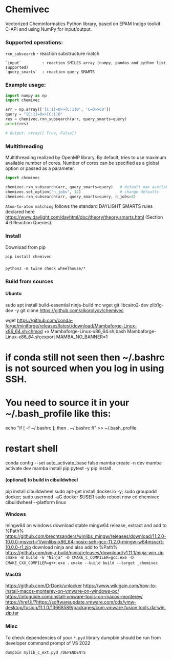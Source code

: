# Chemivec

Vectorized Cheminformatics Python library, based on EPAM Indigo toolkit C-API
and using NumPy for input/output.

### Supported operations:
`rxn_subsearch` - reaction substructure match

    `input`         : reaction SMILES array (numpy, pandas and python list supported)
    `query_smarts`  : reaction query SMARTS

### Example usage:

```python
import numpy as np
import chemivec

arr = np.array(['[C:1]=O>>[C:1]O', 'C=O>>CO'])
query = "[C:1]=O>>[C:1]O"
res = chemivec.rxn_subsearch(arr, query_smarts=query)
print(res)

# Output: array([ True, False]) 
```

### Multithreading

Multithreading realized by OpenMP library. By default, tries to use maximum available number of cores.
Number of cores can be specified as a global option or passed as a parameter.

```python
import chemivec

chemivec.rxn_subsearch(arr, query_smarts=query)   # default max available cores
chemivec.set_option("n_jobs", 12)                 # change defaults
chemivec.rxn_subsearch(arr, query_smarts=query, n_jobs=8)
```

`Atom-to-atom matching` follows the standard DAYLIGHT SMARTS rules
declared here https://www.daylight.com/dayhtml/doc/theory/theory.smarts.html (Section 4.6 Reaction Queries).


### Install

Download from pip

`pip install chemivec`

### 


`python3 -m twine check wheelhouse/*`

### Build from sources



#### Ubuntu
sudo apt install build-essential ninja-build mc wget git libcairo2-dev zlib1g-dev -y
git clone https://github.com/alkorolyov/chemivec

wget https://github.com/conda-forge/miniforge/releases/latest/download/Mambaforge-Linux-x86_64.sh;chmod +x Mambaforge-Linux-x86_64.sh;bash Mambaforge-Linux-x86_64.sh;export MAMBA_NO_BANNER=1
# if conda still not seen then ~/.bashrc is not sourced when you log in using SSH.
# You need to source it in your ~/.bash_profile like this:
echo "if [ -f ~/.bashrc ]; then
. ~/.bashrc
fi" >> ~/.bash_profile
# restart shell
conda config --set auto_activate_base false
mamba create -n dev
mamba activate dev
mamba install pip pytest -y
pip install .

#### (optional) to build in cibuildwheel
pip install cibuildwheel
sudo apt-get install docker.io -y; sudo groupadd docker; sudo usermod -aG docker $USER
sudo reboot now
cd chemivec
cibuildwheel --platform linux

#### Windows

mingw64 on windows
download stable mingw64 release, extract and add to %Path%
https://github.com/brechtsanders/winlibs_mingw/releases/download/11.2.0-10.0.0-msvcrt-r1/winlibs-x86_64-posix-seh-gcc-11.2.0-mingw-w64msvcrt-10.0.0-r1.zip
download ninja and also add to %Path%
https://github.com/ninja-build/ninja/releases/download/v1.11.1/ninja-win.zip
`cmake -B build -G "Ninja" -D CMAKE_C_COMPILER=gcc.exe -D CMAKE_CXX_COMPILER=g++.exe .`
`cmake --build build --target _chemivec`

#### MacOS

https://github.com/DrDonk/unlocker
https://www.wikigain.com/how-to-install-macos-monterey-on-vmware-on-windows-pc/
https://intoguide.com/install-vmware-tools-on-macos-monterey/
https://href.li/?https://softwareupdate.vmware.com/cds/vmw-desktop/fusion/11.1.0/13668589/packages/com.vmware.fusion.tools.darwin.zip.tar


### Misc
To check dependencies of your `*.pyd` library
dumpbin should be run from developer command prompt of VS 2022

`dumpbin mylib_c_ext.pyd /DEPENDENTS`
